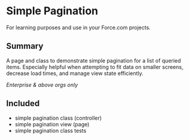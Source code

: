 # Simple Pagination
For learning purposes and use in your Force.com projects.  

## Summary
A page and class to demonstrate simple pagination for a list of queried items.  Especially helpful when attempting to fit data on smaller screens, decrease load times, and manage view state efficiently.

_Enterprise & above orgs only_

## Included
* simple pagination class (controller)
* simple pagination view (page)
* simple pagination class tests
